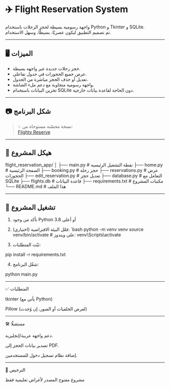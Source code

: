# ✈️ Flight Reservation System

واجهة رسومية بسيطة لحجز الرحلات باستخدام Python و Tkinter و SQLite.  
تم تصميم التطبيق ليكون عصريًا، بسيطًا، وسهل الاستخدام.

---

## 🖥️ الميزات

- حجز رحلات جديدة عبر واجهة بسيطة.
- عرض جميع الحجوزات في جدول تفاعلي.
- تعديل أو حذف الحجز مباشرة من الجدول.
- واجهة رسومية متجاوبة مع دعم ملء الشاشة.
- تخزين البيانات باستخدام SQLite دون الحاجة لقاعدة بيانات خارجية.

---

## 📷 شكل البرنامج

> 💡 نسخة محسّنة مستوحاة من:  
> [Flighty Reserve](https://flighty-reserve-mate.lovable.app/)

---

## 📁 هيكل المشروع

flight_reservation_app/ │ ├── main.py                # نقطة التشغيل الرئيسية ├── home.py                # الصفحة الرئيسية ├── booking.py             # حجز رحلة ├── reservations.py        # عرض الحجوزات ├── edit_reservation.py    # تعديل حجز ├── database.py            # التعامل مع SQLite ├── flights.db             # قاعدة البيانات ├── requirements.txt       # مكتبات المشروع └── README.md              # هذا الملف

---

## 🚀 تشغيل المشروع

1. تأكد من وجود Python 3.8 أو أعلى
2. فعّل البيئة الافتراضية (اختياري):
   `bash
   python -m venv venv
   source venv/bin/activate  # على ويندوز: venv\Scripts\activate

3. ثبّت المتطلبات:

pip install -r requirements.txt


4. شغّل البرنامج:

python main.py


---

✅ المتطلبات

tkinter (يأتي مع Python)

Pillow (لعرض الخلفيات أو الصور، إن وُجدت)

---

🛠️ مستقبلًا

دعم واجهة عربية/إنجليزية.

تصدير بيانات الحجز إلى PDF.

إضافة نظام تسجيل دخول للمستخدمين.

---
📄 الترخيص

مشروع مفتوح المصدر لأغراض تعليمية فقط